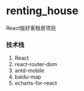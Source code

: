 # renting_house
React版好客租房项目

### 技术栈

1. React
2. react-router-dom
3. antd-mobile
4. baidu-map
5. echarts-for-react